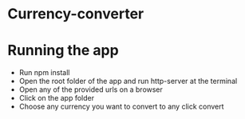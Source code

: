 # Currency-converter

# Running the app
- Run npm install
- Open the root folder of the app and run http-server at the terminal
- Open any of the provided urls on a browser
- Click on the app folder
- Choose any currency you want to convert to any click convert
